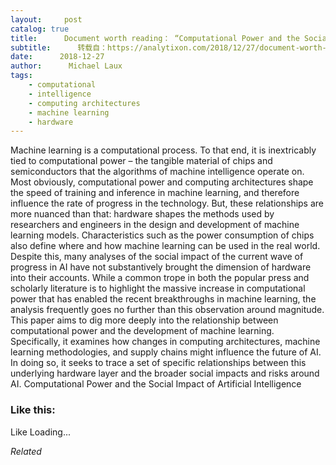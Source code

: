 ```yaml
---
layout:     post
catalog: true
title:      Document worth reading： “Computational Power and the Social Impact of Artificial Intelligence”
subtitle:      转载自：https://analytixon.com/2018/12/27/document-worth-reading-computational-power-and-the-social-impact-of-artificial-intelligence/
date:      2018-12-27
author:      Michael Laux
tags:
    - computational
    - intelligence
    - computing architectures
    - machine learning
    - hardware
---
```


Machine learning is a computational process. To that end, it is inextricably tied to computational power – the tangible material of chips and semiconductors that the algorithms of machine intelligence operate on. Most obviously, computational power and computing architectures shape the speed of training and inference in machine learning, and therefore influence the rate of progress in the technology. But, these relationships are more nuanced than that: hardware shapes the methods used by researchers and engineers in the design and development of machine learning models. Characteristics such as the power consumption of chips also define where and how machine learning can be used in the real world. Despite this, many analyses of the social impact of the current wave of progress in AI have not substantively brought the dimension of hardware into their accounts. While a common trope in both the popular press and scholarly literature is to highlight the massive increase in computational power that has enabled the recent breakthroughs in machine learning, the analysis frequently goes no further than this observation around magnitude. This paper aims to dig more deeply into the relationship between computational power and the development of machine learning. Specifically, it examines how changes in computing architectures, machine learning methodologies, and supply chains might influence the future of AI. In doing so, it seeks to trace a set of specific relationships between this underlying hardware layer and the broader social impacts and risks around AI. Computational Power and the Social Impact of Artificial Intelligence





### Like this:

Like Loading...


*Related*

